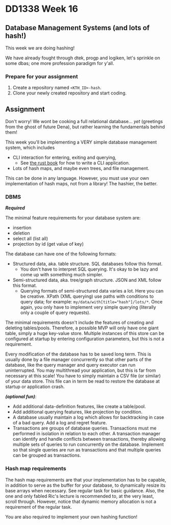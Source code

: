 # DD1338 Week 16

## Database Management Systems (and lots of hash!)

This week we are doing hashing!

We have already fought through dtek, progp and logiken, let's sprinkle on some dbas; one more profession paradigm for y'all.

### Prepare for your assignment

1) Create a repository named `<KTH_ID>-hash`.
2) Clone your newly created repository and start coding.

## Assignment

Don't worry! We wont be cooking a full relational database... _yet_ (greetings from the ghost of future Dena), but rather learning the fundamentals behind them!

This week you'll be implementing a VERY simple database management system, which includes
- CLI interaction for entering, exiting and querying,
  - See [the rust book](https://rust-cli.github.io/book/tutorial/index.html) for how to write a CLI application.
- Lots of hash maps, and maybe even trees, and file management.

This can be done in any language. However, you must use your own implementation of hash maps, not from a library! The hashier, the better.

### DBMS

***Required***

The minimal feature requirements for your database system are:
- insertion
- deletion
- select all (list all)
- projection by id (get value of key)

The database can have one of the following formats:
- Structured data, aka. table structure. SQL databases follow this format. 
  - You don't have to interpret SQL querying. It's okay to be lazy and come up with something much simpler.
- Semi-structured data, aka. tree/graph structure. JSON and XML follow this format. 
  - Querying formats of semi-structured data varies a lot. Here you can be creative. XPath (XML querying) use paths with conditions to query data; for example: `my/data/with[title="hash"]/lots/*`. Once again, you only have to implement very simple querying (literally only a couple of query requests).

The minimal requirements doesn't include the features of creating and deleting tables/pools. Therefore, a possible MVP will only have one giant table, simply a huge key-value store. Multiple instances of this store can be configured at startup by entering configuration parameters, but this is not a requirement. 

Every modification of the database has to be saved long term. This is usually done by a file manager concurrently so that other parts of the database, like the query manager and query executor can run uninterrupted. You may multithread your application, but this is far from necessary at this scale! You have to simply maintain a CSV file (or similar) of your data store. This file can in term be read to restore the database at startup or application crash. 

**_(optional fun)_**:
- Add additional data-definition features, like create a table/pool.
- Add additional querying features, like projection by condition.
- A database usually maintain a log which allows for backtracking in case of a bad query. Add a log and regret feature.
- Transactions are groups of database queries. Transactions must me performed in isolation in relation to each other. A transaction manager can identify and handle conflicts between transactions, thereby allowing multiple sets of queries to run concurrently on the database. Implement so that single queries are run as transactions and that multiple queries can be grouped as transactions. 

### Hash map requirements

The hash map requirements are that your implementation has to be capable, in addition to serve as the buffer for your database, to dynamically resize its base arrays when necessary. See regular task for basic guidance. Also, the one and only fabled Ric's lecture is recommended to, at the very least, scroll through. However, notice that dynamic memory allocation is not a requirement of the regular task. 

You are also required to implement your own hashing function!
